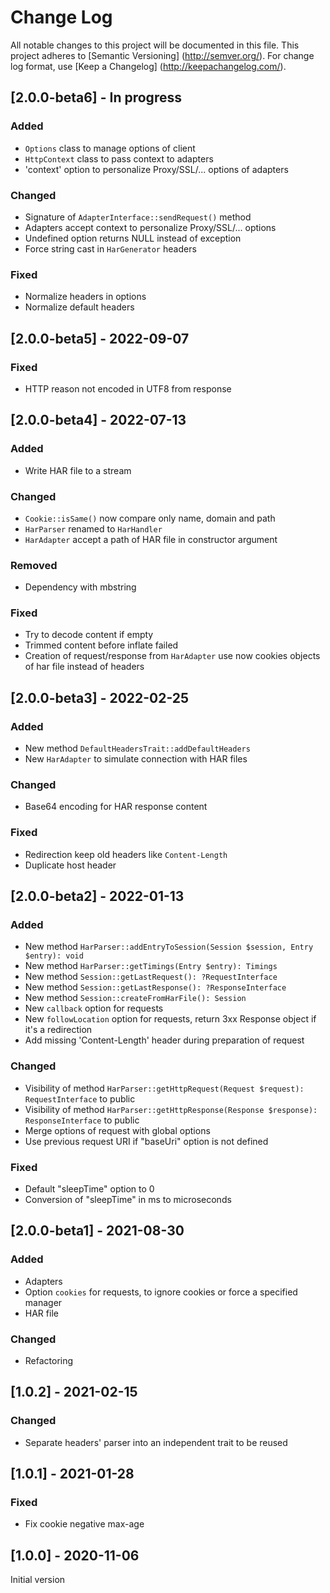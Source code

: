 # Change Log

All notable changes to this project will be documented in this file. This project adheres
to [Semantic Versioning] (http://semver.org/). For change log format,
use [Keep a Changelog] (http://keepachangelog.com/).

## [2.0.0-beta6] - In progress

### Added

- `Options` class to manage options of client
- `HttpContext` class to pass context to adapters
- 'context' option to personalize Proxy/SSL/... options of adapters

### Changed

- Signature of `AdapterInterface::sendRequest()` method
- Adapters accept context to personalize Proxy/SSL/... options
- Undefined option returns NULL instead of exception
- Force string cast in `HarGenerator` headers

### Fixed

- Normalize headers in options
- Normalize default headers

## [2.0.0-beta5] - 2022-09-07

### Fixed

- HTTP reason not encoded in UTF8 from response

## [2.0.0-beta4] - 2022-07-13

### Added

- Write HAR file to a stream

### Changed

- `Cookie::isSame()` now compare only name, domain and path
- `HarParser` renamed to `HarHandler`
- `HarAdapter` accept a path of HAR file in constructor argument

### Removed

- Dependency with mbstring

### Fixed

- Try to decode content if empty
- Trimmed content before inflate failed
- Creation of request/response from `HarAdapter` use now cookies objects of har file instead of headers

## [2.0.0-beta3] - 2022-02-25

### Added

- New method `DefaultHeadersTrait::addDefaultHeaders`
- New `HarAdapter` to simulate connection with HAR files

### Changed

- Base64 encoding for HAR response content

### Fixed

- Redirection keep old headers like `Content-Length`
- Duplicate host header

## [2.0.0-beta2] - 2022-01-13

### Added

- New method `HarParser::addEntryToSession(Session $session, Entry $entry): void`
- New method `HarParser::getTimings(Entry $entry): Timings`
- New method `Session::getLastRequest(): ?RequestInterface`
- New method `Session::getLastResponse(): ?ResponseInterface`
- New method `Session::createFromHarFile(): Session`
- New `callback` option for requests
- New `followLocation` option for requests, return 3xx Response object if it's a redirection
- Add missing 'Content-Length' header during preparation of request

### Changed

- Visibility of method `HarParser::getHttpRequest(Request $request): RequestInterface` to public
- Visibility of method `HarParser::getHttpResponse(Response $response): ResponseInterface` to public
- Merge options of request with global options
- Use previous request URI if "baseUri" option is not defined

### Fixed

- Default "sleepTime" option to 0
- Conversion of "sleepTime" in ms to microseconds

## [2.0.0-beta1] - 2021-08-30

### Added

- Adapters
- Option `cookies` for requests, to ignore cookies or force a specified manager
- HAR file

### Changed

- Refactoring

## [1.0.2] - 2021-02-15

### Changed

- Separate headers' parser into an independent trait to be reused

## [1.0.1] - 2021-01-28

### Fixed

- Fix cookie negative max-age

## [1.0.0] - 2020-11-06

Initial version